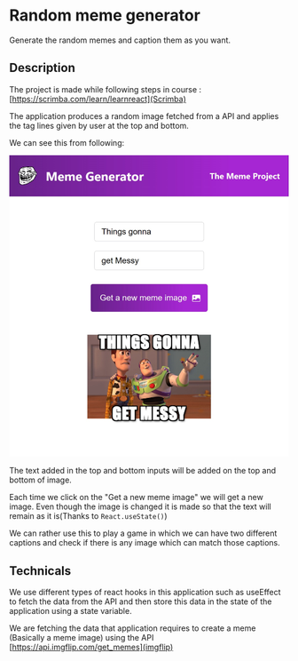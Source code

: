 # Random meme generator

Generate the random memes and caption them as you want.

## Description

The project is made while following steps in course :  [https://scrimba.com/learn/learnreact](Scrimba)

The application produces a random image fetched from a API and applies the tag lines given by user at the top and bottom.

We can see this from following:

![Meme_Generator_Application](./images/MemeGenerator.jpg)

The text added in the top and bottom inputs will be added on the top and bottom of image.

Each time we click on the "Get a new meme image" we will get a new image. Even though the image is changed it is made so that the text will remain as it is(Thanks to ```React.useState()```)

We can rather use this to play a game in which we can have two different captions and check if there is any image which can match those captions.

## Technicals

We use different types of react hooks in this application such as useEffect to fetch the data from the API and then store this data in the state of the application using a state variable.

We are fetching the data that application requires to create a meme (Basically a meme image) using the API [https://api.imgflip.com/get_memes](imgflip)
